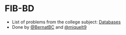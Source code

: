 # FIB-BD
- List of problems from the college subject: [Databases](https://www.fib.upc.edu/en/studies/bachelors-degrees/bachelor-degree-informatics-engineering/curriculum/syllabus/BD)
- Done by [@BernatBC](https://github.com/BernatBC/) and [@miquelt9](https://github.com/miquelt9/)
